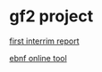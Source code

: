 # gf2 project

[first interrim report](https://docs.google.com/document/d/13J--wVBn_TJkKOhSqWX3dsohJQ6f2xr1H8x0ZUKEEas/edit?usp=sharing)

[ebnf online tool](https://mdkrajnak.github.io/ebnftest/)
